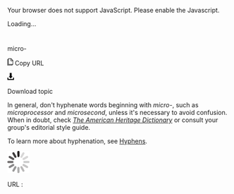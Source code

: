 Your browser does not support JavaScript. Please enable the Javascript.

Loading...

# 

micro-

![Copy URL](media/micro/Copy.png)
Copy URL

![Download](media/micro/Download.png)

Download topic

In general, don't hyphenate words beginning with *micro-*, such as *microprocessor* and *microsecond*, unless it's necessary to avoid confusion. When in doubt, check [*The American Heritage Dictionary*](https://ahdictionary.com/) or consult your group's editorial style guide.

To learn more about hyphenation, see [Hyphens](https://worldready.cloudapp.net/Styleguide/Read?id=2700&topicid=28765).

![In progress](media/micro/activity-large.gif)

URL :
